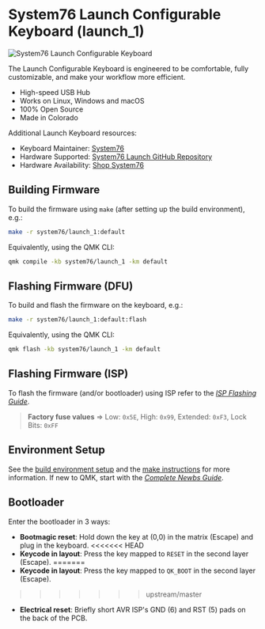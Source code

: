 # System76 Launch Configurable Keyboard (launch_1)

![System76 Launch Configurable Keyboard](https://images.prismic.io/system76/b71307ac-dae6-4863-b7ca-804cd61c7ef8_launch_overhead.png?auto=compress,format&w=750)

The Launch Configurable Keyboard is engineered to be comfortable, fully customizable, and make your workflow more efficient.

- High-speed USB Hub
- Works on Linux, Windows and macOS
- 100% Open Source
- Made in Colorado

Additional Launch Keyboard resources:

- Keyboard Maintainer: [System76](https://github.com/system76)
- Hardware Supported: [System76 Launch GitHub Repository](https://github.com/system76/launch)
- Hardware Availability: [Shop System76](https://system76.com/accessories/launch)

## Building Firmware

To build the firmware using `make` (after setting up the build environment), e.g.:

```bash
make -r system76/launch_1:default
```

Equivalently, using the QMK CLI:

```bash
qmk compile -kb system76/launch_1 -km default
```

## Flashing Firmware (DFU)

To build and flash the firmware on the keyboard, e.g.:

```bash
make -r system76/launch_1:default:flash
```

Equivalently, using the QMK CLI:

```bash
qmk flash -kb system76/launch_1 -km default
```

## Flashing Firmware (ISP)

To flash the firmware (and/or bootloader) using ISP refer to the [_ISP Flashing Guide_](https://docs.qmk.fm/#/isp_flashing_guide).

> **Factory fuse values** => Low: `0x5E`, High: `0x99`, Extended: `0xF3`, Lock Bits: `0xFF`

## Environment Setup

See the [build environment setup](https://docs.qmk.fm/#/getting_started_build_tools) and the [make instructions](https://docs.qmk.fm/#/getting_started_make_guide) for more information. If new to QMK, start with the [_Complete Newbs Guide_](https://docs.qmk.fm/#/newbs).

## Bootloader

Enter the bootloader in 3 ways:

- **Bootmagic reset**: Hold down the key at (0,0) in the matrix (Escape) and plug in the keyboard.
<<<<<<< HEAD
- **Keycode in layout**: Press the key mapped to `RESET` in the second layer (Escape).
=======
- **Keycode in layout**: Press the key mapped to `QK_BOOT` in the second layer (Escape).
>>>>>>> upstream/master
- **Electrical reset**: Briefly short AVR ISP's GND (6) and RST (5) pads on the back of the PCB.
